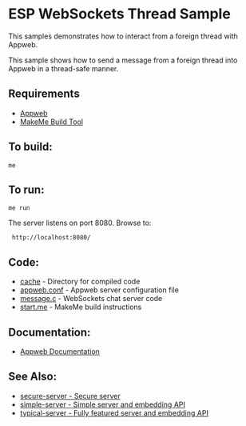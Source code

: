 ESP WebSockets Thread Sample
===

This samples demonstrates how to interact from a foreign thread with Appweb.

This sample shows how to send a message from a foreign thread into Appweb in a
thread-safe manner.

Requirements
---

* [Appweb](https://www.embedthis.com/appweb/download.html)
* [MakeMe Build Tool](https://www.embedthis.com/makeme/download.html)

To build:
---
    me

To run:
---
    me run

The server listens on port 8080. Browse to:

     http://localhost:8080/

Code:
---
* [cache](cache) - Directory for compiled code
* [appweb.conf](appweb.conf) - Appweb server configuration file
* [message.c](chat.c) - WebSockets chat server code
* [start.me](start.me) - MakeMe build instructions

Documentation:
---
* [Appweb Documentation](https://www.embedthis.com/appweb/doc/index.html)

See Also:
---
* [secure-server - Secure server](../secure-server/README.md)
* [simple-server - Simple server and embedding API](../simple-server/README.md)
* [typical-server - Fully featured server and embedding API](../typical-server/README.md)
